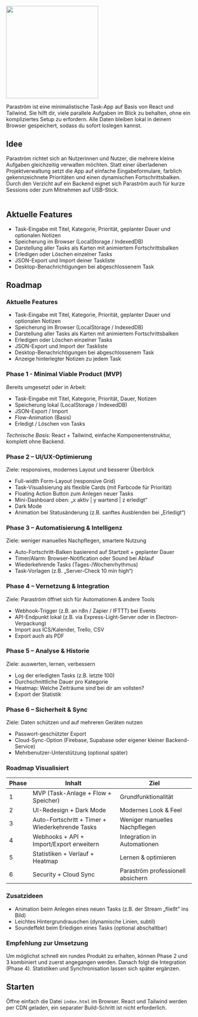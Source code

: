 
<p align="left">
  <img src="logo.gif" width="250">
</p>

Paraström ist eine minimalistische Task-App auf Basis von React und Tailwind. Sie hilft dir, viele parallele Aufgaben im Blick zu behalten, ohne ein kompliziertes Setup zu erfordern. Alle Daten bleiben lokal in deinem Browser gespeichert, sodass du sofort loslegen kannst.

## Idee
Paraström richtet sich an Nutzerinnen und Nutzer, die mehrere kleine Aufgaben gleichzeitig verwalten möchten. Statt einer überladenen Projektverwaltung setzt die App auf einfache Eingabeformulare, farblich gekennzeichnete Prioritäten und einen dynamischen Fortschrittsbalken. Durch den Verzicht auf ein Backend eignet sich Paraström auch für kurze Sessions oder zum Mitnehmen auf USB-Stick.
<br><br>
## Aktuelle Features
- Task-Eingabe mit Titel, Kategorie, Priorität, geplanter Dauer und optionalen Notizen
- Speicherung im Browser (LocalStorage / IndexedDB)
- Darstellung aller Tasks als Karten mit animiertem Fortschrittsbalken
- Erledigen oder Löschen einzelner Tasks
- JSON-Export und Import deiner Taskliste
- Desktop-Benachrichtigungen bei abgeschlossenem Task

## Roadmap


### Aktuelle Features
- Task-Eingabe mit Titel, Kategorie, Priorität, geplanter Dauer und optionalen Notizen
- Speicherung im Browser (LocalStorage / IndexedDB)
- Darstellung aller Tasks als Karten mit animiertem Fortschrittsbalken
- Erledigen oder Löschen einzelner Tasks
- JSON-Export und Import der Taskliste
- Desktop-Benachrichtigungen bei abgeschlossenem Task
- Anzeige hinterlegter Notizen zu jedem Task

### Phase 1 - Minimal Viable Product (MVP)
Bereits umgesetzt oder in Arbeit:
- Task-Eingabe mit Titel, Kategorie, Priorität, Dauer, Notizen
- Speicherung lokal (LocalStorage / IndexedDB)
- JSON-Export / Import
- Flow-Animation (Basis)
- Erledigt / Löschen von Tasks


*Technische Basis*: React + Tailwind, einfache Komponentenstruktur, komplett ohne Backend.

### Phase 2 – UI/UX-Optimierung
Ziele: responsives, modernes Layout und besserer Überblick
- Full-width Form-Layout (responsive Grid)
- Task-Visualisierung als flexible Cards (mit Farbcode für Priorität)
- Floating Action Button zum Anlegen neuer Tasks
- Mini-Dashboard oben: „x aktiv | y wartend | z erledigt“
- Dark Mode
- Animation bei Statusänderung (z.B. sanftes Ausblenden bei „Erledigt“)

### Phase 3 – Automatisierung & Intelligenz
Ziele: weniger manuelles Nachpflegen, smartere Nutzung
- Auto-Fortschritt-Balken basierend auf Startzeit + geplanter Dauer
- Timer/Alarm: Browser-Notification oder Sound bei Ablauf
- Wiederkehrende Tasks (Tages-/Wochenrhythmus)
- Task-Vorlagen (z.B. „Server-Check 10 min high“)

### Phase 4 – Vernetzung & Integration
Ziele: Paraström öffnet sich für Automationen & andere Tools
- Webhook-Trigger (z.B. an n8n / Zapier / IFTTT) bei Events
- API-Endpunkt lokal (z.B. via Express-Light-Server oder in Electron-Verpackung)
- Import aus ICS/Kalender, Trello, CSV
- Export auch als PDF

### Phase 5 – Analyse & Historie
Ziele: auswerten, lernen, verbessern
- Log der erledigten Tasks (z.B. letzte 100)
- Durchschnittliche Dauer pro Kategorie
- Heatmap: Welche Zeiträume sind bei dir am vollsten?
- Export der Statistik

### Phase 6 – Sicherheit & Sync
Ziele: Daten schützen und auf mehreren Geräten nutzen
- Passwort-geschützter Export
- Cloud-Sync-Option (Firebase, Supabase oder eigener kleiner Backend-Service)
- Mehrbenutzer-Unterstützung (optional später)

### Roadmap Visualisiert
| Phase | Inhalt | Ziel |
|-----|-----|-----|
|1|MVP (Task-Anlage + Flow + Speicher)|Grundfunktionalität|
|2|UI-Redesign + Dark Mode|Modernes Look & Feel|
|3|Auto-Fortschritt + Timer + Wiederkehrende Tasks|Weniger manuelles Nachpflegen|
|4|Webhooks + API + Import/Export erweitern|Integration in Automationen|
|5|Statistiken + Verlauf + Heatmap|Lernen & optimieren|
|6|Security + Cloud Sync|Paraström professionell absichern|

### Zusatzideen
- Animation beim Anlegen eines neuen Tasks (z.B. der Stream „fließt" ins Bild)
- Leichtes Hintergrundrauschen (dynamische Linien, subtil)
- Soundeffekt beim Erledigen eines Tasks (optional abschaltbar)

### Empfehlung zur Umsetzung
Um möglichst schnell ein rundes Produkt zu erhalten, können Phase 2 und 3 kombiniert und zuerst angegangen werden. Danach folgt die Integration (Phase 4). Statistiken und Synchronisation lassen sich später ergänzen.

## Starten
Öffne einfach die Datei `index.html` im Browser. React und Tailwind werden per CDN geladen, ein separater Build-Schritt ist nicht erforderlich.
